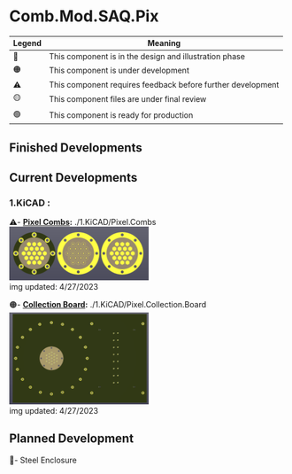 # Comb.Mod.SAQ.Pix

|   Legend       |  Meaning                      |
|----------------|-------------------------------|
|📝| This component is in the design and illustration phase            |
|🟠| This component is under development            |
|⚠️| This component requires feedback before further development |
|🟡| This component files are under final review |
|🟢| This component is ready for production |







## Finished Developments

## Current Developments
### 1.KiCAD : 
⚠️- **[Pixel Combs](/1.KiCAD/Pixel.Combs):** ./1.KiCAD/Pixel.Combs  
<img src="./ReadMeImages/Pixel.Combs.png" width="50%">   
img updated: 4/27/2023  
  
🟠- **[Collection Board](/1.KiCAD/Pixel.Collection.Board):** ./1.KiCAD/Pixel.Collection.Board  
<img src="./ReadMeImages/Pixel.Collection.Board.png" width="50%">   
img updated: 4/27/2023  
  
## Planned Development
📝- Steel Enclosure
